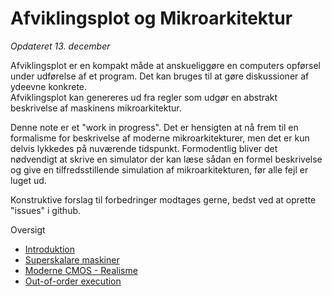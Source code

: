 # Afviklingsplot og Mikroarkitektur

*Opdateret 13. december*

Afviklingsplot er en kompakt måde at anskueliggøre en computers opførsel under udførelse af et program. Det kan bruges til at gøre diskussioner af ydeevne konkrete.  
Afviklingsplot kan genereres ud fra regler som udgør en abstrakt beskrivelse af maskinens mikroarkitektur.

Denne note er et "work in progress". Det er hensigten at nå frem til en formalisme for beskrivelse af moderne mikroarkitekturer, men det er kun delvis lykkedes på nuværende tidspunkt. Formodentlig bliver det nødvendigt at skrive en simulator der kan læse sådan en formel beskrivelse og give en tilfredsstillende simulation af mikroarkitekturen, før alle fejl er luget ud.

Konstruktive forslag til forbedringer modtages gerne, bedst ved at oprette "issues"
i github.

Oversigt

* [Introduktion](intro.md)
* [Superskalare maskiner](superskalar.md)
* [Moderne CMOS - Realisme](realisme.md)
* [Out-of-order execution](ooo.md)
